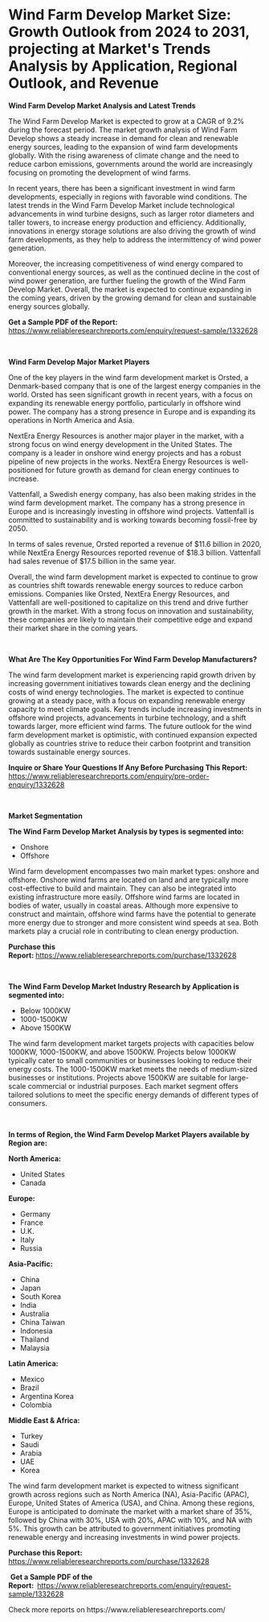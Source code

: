<p><h1>Wind Farm Develop Market Size: Growth Outlook from 2024 to 2031, projecting at Market's Trends Analysis by Application, Regional Outlook, and Revenue</h1></p><p><strong>Wind Farm Develop Market Analysis and Latest Trends</strong></p>
<p><p>The Wind Farm Develop Market is expected to grow at a CAGR of 9.2% during the forecast period. The market growth analysis of Wind Farm Develop shows a steady increase in demand for clean and renewable energy sources, leading to the expansion of wind farm developments globally. With the rising awareness of climate change and the need to reduce carbon emissions, governments around the world are increasingly focusing on promoting the development of wind farms.</p><p>In recent years, there has been a significant investment in wind farm developments, especially in regions with favorable wind conditions. The latest trends in the Wind Farm Develop Market include technological advancements in wind turbine designs, such as larger rotor diameters and taller towers, to increase energy production and efficiency. Additionally, innovations in energy storage solutions are also driving the growth of wind farm developments, as they help to address the intermittency of wind power generation.</p><p>Moreover, the increasing competitiveness of wind energy compared to conventional energy sources, as well as the continued decline in the cost of wind power generation, are further fueling the growth of the Wind Farm Develop Market. Overall, the market is expected to continue expanding in the coming years, driven by the growing demand for clean and sustainable energy sources globally.</p></p>
<p><strong>Get a Sample PDF of the Report:&nbsp;</strong> <a href="https://www.reliableresearchreports.com/enquiry/request-sample/1332628">https://www.reliableresearchreports.com/enquiry/request-sample/1332628</a></p>
<p>&nbsp;</p>
<p><strong>Wind Farm Develop Major Market Players</strong></p>
<p><p>One of the key players in the wind farm development market is Orsted, a Denmark-based company that is one of the largest energy companies in the world. Orsted has seen significant growth in recent years, with a focus on expanding its renewable energy portfolio, particularly in offshore wind power. The company has a strong presence in Europe and is expanding its operations in North America and Asia.</p><p>NextEra Energy Resources is another major player in the market, with a strong focus on wind energy development in the United States. The company is a leader in onshore wind energy projects and has a robust pipeline of new projects in the works. NextEra Energy Resources is well-positioned for future growth as demand for clean energy continues to increase.</p><p>Vattenfall, a Swedish energy company, has also been making strides in the wind farm development market. The company has a strong presence in Europe and is increasingly investing in offshore wind projects. Vattenfall is committed to sustainability and is working towards becoming fossil-free by 2050.</p><p>In terms of sales revenue, Orsted reported a revenue of $11.6 billion in 2020, while NextEra Energy Resources reported revenue of $18.3 billion. Vattenfall had sales revenue of $17.5 billion in the same year.</p><p>Overall, the wind farm development market is expected to continue to grow as countries shift towards renewable energy sources to reduce carbon emissions. Companies like Orsted, NextEra Energy Resources, and Vattenfall are well-positioned to capitalize on this trend and drive further growth in the market. With a strong focus on innovation and sustainability, these companies are likely to maintain their competitive edge and expand their market share in the coming years.</p></p>
<p>&nbsp;</p>
<p><strong>What Are The Key Opportunities For Wind Farm Develop Manufacturers?</strong></p>
<p><p>The wind farm development market is experiencing rapid growth driven by increasing government initiatives towards clean energy and the declining costs of wind energy technologies. The market is expected to continue growing at a steady pace, with a focus on expanding renewable energy capacity to meet climate goals. Key trends include increasing investments in offshore wind projects, advancements in turbine technology, and a shift towards larger, more efficient wind farms. The future outlook for the wind farm development market is optimistic, with continued expansion expected globally as countries strive to reduce their carbon footprint and transition towards sustainable energy sources.</p></p>
<p><strong>Inquire or Share Your Questions If Any Before Purchasing This Report:</strong> <a href="https://www.reliableresearchreports.com/enquiry/pre-order-enquiry/1332628">https://www.reliableresearchreports.com/enquiry/pre-order-enquiry/1332628</a></p>
<p>&nbsp;</p>
<p><strong>Market Segmentation</strong></p>
<p><strong>The Wind Farm Develop Market Analysis by types is segmented into:</strong></p>
<p><ul><li>Onshore</li><li>Offshore</li></ul></p>
<p><p>Wind farm development encompasses two main market types: onshore and offshore. Onshore wind farms are located on land and are typically more cost-effective to build and maintain. They can also be integrated into existing infrastructure more easily. Offshore wind farms are located in bodies of water, usually in coastal areas. Although more expensive to construct and maintain, offshore wind farms have the potential to generate more energy due to stronger and more consistent wind speeds at sea. Both markets play a crucial role in contributing to clean energy production.</p></p>
<p><strong>Purchase this Report:&nbsp;</strong><a href="https://www.reliableresearchreports.com/purchase/1332628">https://www.reliableresearchreports.com/purchase/1332628</a></p>
<p>&nbsp;</p>
<p><strong>The Wind Farm Develop Market Industry Research by Application is segmented into:</strong></p>
<p><ul><li>Below 1000KW</li><li>1000-1500KW</li><li>Above 1500KW</li></ul></p>
<p><p>The wind farm development market targets projects with capacities below 1000KW, 1000-1500KW, and above 1500KW. Projects below 1000KW typically cater to small communities or businesses looking to reduce their energy costs. The 1000-1500KW market meets the needs of medium-sized businesses or institutions. Projects above 1500KW are suitable for large-scale commercial or industrial purposes. Each market segment offers tailored solutions to meet the specific energy demands of different types of consumers.</p></p>
<p>&nbsp;</p>
<p><strong>In terms of Region, the Wind Farm Develop Market Players available by Region are:</strong></p>
<p>
    <p> <strong> North America: </strong>
        <ul>
            <li>United States</li>
            <li>Canada</li>
        </ul>
        </p> 
    <p> <strong> Europe: </strong>
        <ul>
            <li>Germany</li>
            <li>France</li>
            <li>U.K.</li>
            <li>Italy</li>
            <li>Russia</li>
        </ul>
        </p> 
    <p> <strong> Asia-Pacific: </strong>
        <ul>
            <li>China</li>
            <li>Japan</li>
            <li>South Korea</li>
            <li>India</li>
            <li>Australia</li>
            <li>China Taiwan</li>
            <li>Indonesia</li>
            <li>Thailand</li>
            <li>Malaysia</li>
        </ul>
        </p> 
    <p> <strong> Latin America: </strong>
        <ul>
            <li>Mexico</li>
            <li>Brazil</li>
            <li>Argentina Korea</li>
            <li>Colombia</li>
        </ul>
        </p> 
    <p> <strong> Middle East & Africa: </strong>
        <ul>
            <li>Turkey</li>
            <li>Saudi</li>
            <li>Arabia</li>
            <li>UAE</li>
            <li>Korea</li>
        </ul>
    </p>
    </p>
<p><p>The wind farm development market is expected to witness significant growth across regions such as North America (NA), Asia-Pacific (APAC), Europe, United States of America (USA), and China. Among these regions, Europe is anticipated to dominate the market with a market share of 35%, followed by China with 30%, USA with 20%, APAC with 10%, and NA with 5%. This growth can be attributed to government initiatives promoting renewable energy and increasing investments in wind power projects.</p></p>
<p><strong>Purchase this Report: </strong><a href="https://www.reliableresearchreports.com/purchase/1332628">https://www.reliableresearchreports.com/purchase/1332628</a></p>
<p>&nbsp;<strong>Get a Sample PDF of the Report:&nbsp;&nbsp;</strong><a href="https://www.reliableresearchreports.com/enquiry/request-sample/1332628">https://www.reliableresearchreports.com/enquiry/request-sample/1332628</a></p>
<p><strong></strong></p>
<p>Check more reports on https://www.reliableresearchreports.com/</p>